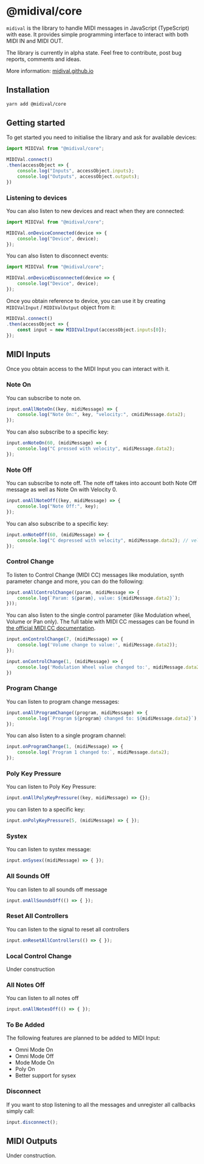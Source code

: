 # @midival/core

`midival` is the library to handle MIDI messages in JavaScript (TypeScript) with ease. It provides simple programming interface to interact with both MIDI IN and MIDI OUT.

The library is currently in alpha state. Feel free to contribute, post bug reports, comments and ideas.

More information: [midival.github.io](https://midival.github.io)

## Installation
```bash
yarn add @midival/core
```

## Getting started
To get started you need to initialise the library and ask for available devices:

```javascript
import MIDIVal from "@midival/core";

MIDIVal.connect()
.then(accessObject => {
    console.log("Inputs", accessObject.inputs);
    console.log("Outputs", accessObject.outputs);
})
```

### Listening to devices
You can also listen to new devices and react when they are connected:

```javascript
import MIDIVal from "@midival/core";

MIDIVal.onDeviceConnected(device => {
    console.log("Device", device);
});
```

You can also listen to disconnect events:

```javascript
import MIDIVal from "@midival/core";

MIDIVal.onDeviceDisconnected(device => {
    console.log("Device", device);
});
```

Once you obtain reference to device, you can use it by creating `MIDIValInput` / `MIDIValOutput` object from it:

```javascript
MIDIVal.connect()
.then(accessObject => {
    const input = new MIDIValInput(accessObject.inputs[0]);
});
```

## MIDI Inputs
Once you obtain access to the MIDI Input you can interact with it.

### Note On
You can subscribe to note on.

```javascript
input.onAllNoteOn((key, midiMessage) => {
    console.log("Note On:", key, "velocity:", cmidiMessage.data2);
});
```

You can also subscribe to a specific key:

```javascript
input.onNoteOn(60, (midiMessage) => {
    console.log("C pressed with velocity", midiMessage.data2);
});
```

### Note Off

You can subscribe to note off. The note off takes into account both Note Off message as well as Note On with Velocity 0.

```javascript
input.onAllNoteOff((key, midiMessage) => {
    console.log("Note Off:", key);
});
```

You can also subscribe to a specific key:
```javascript
input.onNoteOff(60, (midiMessage) => {
    console.log("C depressed with velocity", midiMessage.data2); // velocity should be 0.
});
```

### Control Change

To listen to Control Change (MIDI CC) messages like modulation, synth parameter change and more, you can do the following:

```javascript
input.onAllControlChange((param, midiMessage => {
    console.log(`Param: ${param}, value: ${midiMessage.data2}`);
}));
```

You can also listen to the single control parameter (like Modulation wheel, Volume or Pan only). The full table with MIDI CC messages can be found in [the official MIDI CC documentation](https://www.midi.org/specifications-old/item/table-3-control-change-messages-data-bytes-2). 

```javascript
input.onControlChange(7, (midiMessage) => {
    console.log('Volume change to value:', midiMessage.data2));
});

input.onControlChange(1, (midiMessage) => {
    console.log('Modulation Wheel value changed to:', midiMessage.data2);
})
```

### Program Change

You can listen to program change messages:

```javascript
input.onAllProgramChange((program, midiMessage) => {
    console.log(`Program ${program} changed to: ${midiMessage.data2}`);
});
```

You can also listen to a single program channel:

```javascript
input.onProgramChange(1, (midiMessage) => {
    console.log(`Program 1 changed to:`, midiMessage.data2);
});
```

### Poly Key Pressure

You can listen to Poly Key Pressure:

```javascript
input.onAllPolyKeyPressure((key, midiMessage) => {});
```

you can listen to a specific key:

```javascript
input.onPolyKeyPressure(5, (midiMessage) => { });
```

### Systex

You can listen to systex message:

```javascript
input.onSysex((midiMessage) => { });
```

### All Sounds Off

You can listen to all sounds off message

```javascript
input.onAllSoundsOff(() => { });
```

### Reset All Controllers

You can listen to the signal to reset all controllers

```javascript
input.onResetAllControllers(() => { });
```

### Local Control Change

Under construction

### All Notes Off

You can listen to all notes off

```javascript
input.onAllNotesOff(() => { });
```

### To Be Added
The following features are planned to be added to MIDI Input:
- Omni Mode On
- Omni Mode Off
- Mode Mode On
- Poly On
- Better support for sysex

### Disconnect

If you want to stop listening to all the messages and unregister all callbacks simply call:

```javascript
input.disconnect();
```

## MIDI Outputs

Under construction.